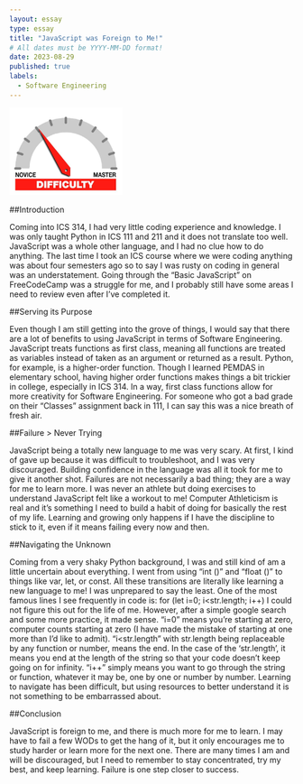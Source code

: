 ```yaml
---
layout: essay
type: essay
title: "JavaScript was Foreign to Me!"
# All dates must be YYYY-MM-DD format!
date: 2023-08-29
published: true
labels:
  - Software Engineering
---
```


<img width="200px" class="rounded float-start pe-4" src="../img/difficulty/degree_difficulty.jpg">


##Introduction

Coming into ICS 314, I had very little coding experience and knowledge. I was only taught Python in ICS 111 and 211 and it does not translate too well. JavaScript was a whole other language, and I had no clue how to do anything. The last time I took an ICS course where we were coding anything was about four semesters ago so to say I was rusty on coding in general was an understatement. Going through the “Basic JavaScript” on FreeCodeCamp was a struggle for me, and I probably still have some areas I need to review even after I’ve completed it.


##Serving its Purpose

Even though I am still getting into the grove of things, I would say that there are a lot of benefits to using JavaScript in terms of Software Engineering. JavaScript treats functions as first class, meaning all functions are treated as variables instead of taken as an argument or returned as a result. Python, for example, is a higher-order function. Though I learned PEMDAS in elementary school, having higher order functions makes things a bit trickier in college, especially in ICS 314. In a way, first class functions allow for more creativity for Software Engineering. For someone who got a bad grade on their “Classes” assignment back in 111, I can say this was a nice breath of fresh air.


##Failure > Never Trying

JavaScript being a totally new language to me was very scary. At first, I kind of gave up because it was difficult to troubleshoot, and I was very discouraged. Building confidence in the language was all it took for me to give it another shot. Failures are not necessarily a bad thing; they are a way for me to learn more. I was never an athlete but doing exercises to understand JavaScript felt like a workout to me! Computer Athleticism is real and it’s something I need to build a habit of doing for basically the rest of my life. Learning and growing only happens if I have the discipline to stick to it, even if it means failing every now and then. 


##Navigating the Unknown

Coming from a very shaky Python background, I was and still kind of am a little uncertain about everything. I went from using “int ()” and “float ()” to things like var, let, or const. All these transitions are literally like learning a new language to me! I was unprepared to say the least. One of the most famous lines I see frequently in code is:
for (let i=0; i<str.length; i++) 
I could not figure this out for the life of me. However, after a simple google search and some more practice, it made sense. “i=0” means you’re starting at zero, computer counts starting at zero (I have made the mistake of starting at one more than I’d like to admit). “i<str.length” with str.length being replaceable by any function or number, means the end. In the case of the ‘str.length’, it means you end at the length of the string so that your code doesn’t keep going on for infinity. “i++” simply means you want to go through the string or function, whatever it may be, one by one or number by number. Learning to navigate has been difficult, but using resources to better understand it is not something to be embarrassed about.


##Conclusion

JavaScript is foreign to me, and there is much more for me to learn. I may have to fail a few WODs to get the hang of it, but it only encourages me to study harder or learn more for the next one. There are many times I am and will be discouraged, but I need to remember to stay concentrated, try my best, and keep learning. Failure is one step closer to success.
